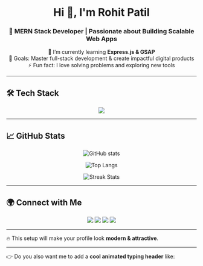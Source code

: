 <!-- Header -->
<h1 align="center">Hi 👋, I'm Rohit Patil</h1>
<h3 align="center">🚀 MERN Stack Developer | Passionate about Building Scalable Web Apps</h3>

<!-- About Me -->
<p align="center">
  🌱 I’m currently learning <b>Express.js & GSAP</b> <br/>
  🎯 Goals: Master full-stack development & create impactful digital products <br/>
  ⚡ Fun fact: I love solving problems and exploring new tools
</p>

---

<!-- Tech Stack -->
## 🛠️ Tech Stack

<p align="center">
  <img src="https://skillicons.dev/icons?i=js,react,nodejs,express,mongodb,git,tailwind,figma" />
</p>

---

<!-- GitHub Stats -->
## 📈 GitHub Stats

<p align="center">
  <img src="https://github-readme-stats.vercel.app/api?username=rohitpatil45&show_icons=true&theme=radical" alt="GitHub stats" />
</p>

<p align="center">
  <img src="https://github-readme-stats.vercel.app/api/top-langs/?username=rohitpatil45&layout=compact&theme=radical" alt="Top Langs" />
</p>

<p align="center">
  <img src="https://github-readme-streak-stats.herokuapp.com/?user=rohitpatil45&theme=radical" alt="Streak Stats" />
</p>

---

<!-- Socials -->
## 🌍 Connect with Me  

<p align="center">
  <a href="https://linkedin.com/in/your-link" target="_blank"><img src="https://skillicons.dev/icons?i=linkedin" /></a>
  <a href="https://twitter.com/your-link" target="_blank"><img src="https://skillicons.dev/icons?i=twitter" /></a>
  <a href="https://instagram.com/your-link" target="_blank"><img src="https://skillicons.dev/icons?i=instagram" /></a>
  <a href="https://wa.me/your-number" target="_blank"><img src="https://skillicons.dev/icons?i=whatsapp" /></a>
</p>

---

🔥 This setup will make your profile look **modern & attractive**.  

---

👉 Do you also want me to add a **cool animated typing header** like:  


